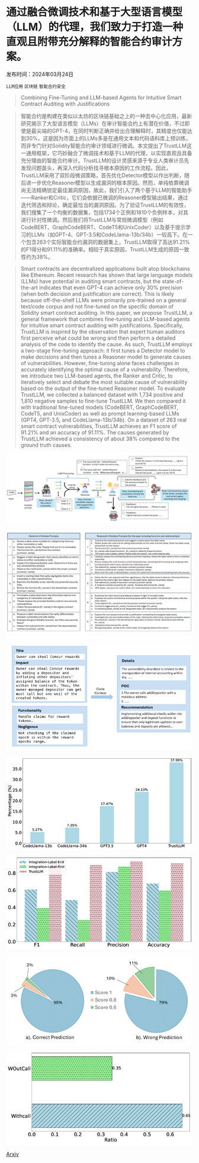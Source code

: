 # 通过融合微调技术和基于大型语言模型（LLM）的代理，我们致力于打造一种直观且附带充分解释的智能合约审计方案。

发布时间：2024年03月24日

`LLM应用` `区块链` `智能合约安全`

> Combining Fine-Tuning and LLM-based Agents for Intuitive Smart Contract Auditing with Justifications

> 智能合约是构建在类似以太坊的区块链基础之上的一种去中心化应用，最新研究揭示了大型语言模型（LLMs）在审计智能合约上有潜在价值，不过即使是最尖端的GPT-4，在同时判断正确并给出合理解释时，其精度也仅能达到30%，这是因为市面上的LLMs多是在通用文本和代码语料库上预训练，而非专门针对Solidity智能合约审计领域进行微调。本文提出了TrustLLM这一通用框架，它巧妙融合了微调技术和基于LLM的代理，以实现直观且具备充分理由的智能合约审计。TrustLLM的设计灵感来源于专业人类审计员先发现问题苗头，再深入代码分析找寻根本原因的工作流程。因此，TrustLLM采用了双阶段微调策略，首先优化Detector模型以作出判断，随后进一步优化Reasoner模型以生成漏洞的根本原因。然而，单纯依靠微调尚无法精确锁定最佳漏洞原因，故此，我们引入了两个基于LLM的智能助手——Ranker和Critic，它们会依据已微调的Reasoner模型输出结果，通过迭代筛选和辩论，确定最恰当的漏洞原因。为了验证TrustLLM的有效性，我们搜集了一个均衡的数据集，包括1734个正例和1810个负例样本，对其进行针对性微调。然后我们将TrustLLM与常规微调模型（例如CodeBERT、GraphCodeBERT、CodeT5和UnixCoder）以及基于提示学习的LLMs（如GPT-4、GPT-3.5和CodeLlama-13b/34b）一较高下。在一个包含263个实际智能合约漏洞的数据集上，TrustLLM取得了高达91.21%的F1得分和91.11%的准确率。相较于真实原因，TrustLLM生成的原因一致性约为38%。

> Smart contracts are decentralized applications built atop blockchains like Ethereum. Recent research has shown that large language models (LLMs) have potential in auditing smart contracts, but the state-of-the-art indicates that even GPT-4 can achieve only 30% precision (when both decision and justification are correct). This is likely because off-the-shelf LLMs were primarily pre-trained on a general text/code corpus and not fine-tuned on the specific domain of Solidity smart contract auditing.
  In this paper, we propose TrustLLM, a general framework that combines fine-tuning and LLM-based agents for intuitive smart contract auditing with justifications. Specifically, TrustLLM is inspired by the observation that expert human auditors first perceive what could be wrong and then perform a detailed analysis of the code to identify the cause. As such, TrustLLM employs a two-stage fine-tuning approach: it first tunes a Detector model to make decisions and then tunes a Reasoner model to generate causes of vulnerabilities. However, fine-tuning alone faces challenges in accurately identifying the optimal cause of a vulnerability. Therefore, we introduce two LLM-based agents, the Ranker and Critic, to iteratively select and debate the most suitable cause of vulnerability based on the output of the fine-tuned Reasoner model. To evaluate TrustLLM, we collected a balanced dataset with 1,734 positive and 1,810 negative samples to fine-tune TrustLLM. We then compared it with traditional fine-tuned models (CodeBERT, GraphCodeBERT, CodeT5, and UnixCoder) as well as prompt learning-based LLMs (GPT4, GPT-3.5, and CodeLlama-13b/34b). On a dataset of 263 real smart contract vulnerabilities, TrustLLM achieves an F1 score of 91.21% and an accuracy of 91.11%. The causes generated by TrustLLM achieved a consistency of about 38% compared to the ground truth causes.

![通过融合微调技术和基于大型语言模型（LLM）的代理，我们致力于打造一种直观且附带充分解释的智能合约审计方案。](../../../paper_images/2403.16073/x1.png)

![通过融合微调技术和基于大型语言模型（LLM）的代理，我们致力于打造一种直观且附带充分解释的智能合约审计方案。](../../../paper_images/2403.16073/x2.png)

![通过融合微调技术和基于大型语言模型（LLM）的代理，我们致力于打造一种直观且附带充分解释的智能合约审计方案。](../../../paper_images/2403.16073/x3.png)

![通过融合微调技术和基于大型语言模型（LLM）的代理，我们致力于打造一种直观且附带充分解释的智能合约审计方案。](../../../paper_images/2403.16073/x4.png)

![通过融合微调技术和基于大型语言模型（LLM）的代理，我们致力于打造一种直观且附带充分解释的智能合约审计方案。](../../../paper_images/2403.16073/x5.png)

![通过融合微调技术和基于大型语言模型（LLM）的代理，我们致力于打造一种直观且附带充分解释的智能合约审计方案。](../../../paper_images/2403.16073/x6.png)

![通过融合微调技术和基于大型语言模型（LLM）的代理，我们致力于打造一种直观且附带充分解释的智能合约审计方案。](../../../paper_images/2403.16073/x7.png)

[Arxiv](https://arxiv.org/abs/2403.16073)